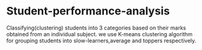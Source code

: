 # Student-performance-analysis

 Classifying(clustering) students into 3 categories based on their marks obtained from an individual subject.
we use K-means clustering algorithm for grouping students into slow-learners,average and toppers respectively.
